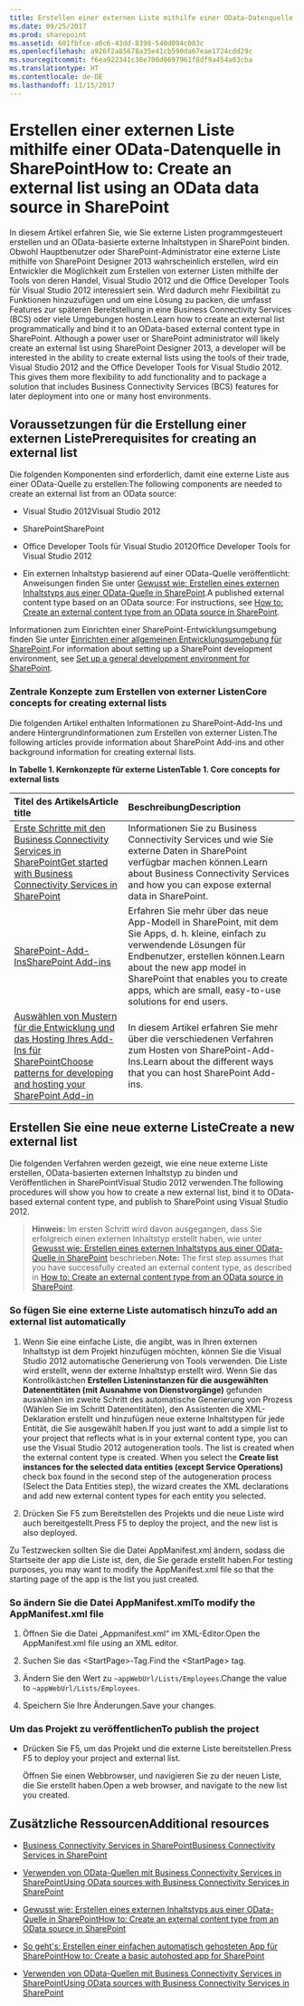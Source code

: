 ```yaml
---
title: Erstellen einer externen Liste mithilfe einer OData-Datenquelle in SharePoint
ms.date: 09/25/2017
ms.prod: sharepoint
ms.assetid: 601fbfce-a0c6-43dd-8398-540d094c083c
ms.openlocfilehash: a926f2a85678a35e41cb590da67eae1724cdd29c
ms.sourcegitcommit: f6ea922341c38e700d0697961f8df9a454a03cba
ms.translationtype: HT
ms.contentlocale: de-DE
ms.lasthandoff: 11/15/2017
---
```

# <a name="create-an-external-list-using-an-odata-data-source-in-sharepoint"></a><span data-ttu-id="dcdd7-102">Erstellen einer externen Liste mithilfe einer OData-Datenquelle in SharePoint</span><span class="sxs-lookup"><span data-stu-id="dcdd7-102">How to: Create an external list using an OData data source in SharePoint</span></span>

<span data-ttu-id="dcdd7-p101">In diesem Artikel erfahren Sie, wie Sie externe Listen programmgesteuert erstellen und an OData-basierte externe Inhaltstypen in SharePoint binden. Obwohl Hauptbenutzer oder SharePoint-Administrator eine externe Liste mithilfe von SharePoint Designer 2013 wahrscheinlich erstellen, wird ein Entwickler die Möglichkeit zum Erstellen von externer Listen mithilfe der Tools von deren Handel, Visual Studio 2012 und die Office Developer Tools für Visual Studio 2012 interessiert sein. Wird dadurch mehr Flexibilität zu Funktionen hinzuzufügen und um eine Lösung zu packen, die umfasst Features zur späteren Bereitstellung in eine Business Connectivity Services (BCS) oder viele Umgebungen hosten.</span><span class="sxs-lookup"><span data-stu-id="dcdd7-p101">Learn how to create an external list programmatically and bind it to an OData-based external content type in SharePoint. Although a power user or SharePoint administrator will likely create an external list using SharePoint Designer 2013, a developer will be interested in the ability to create external lists using the tools of their trade, Visual Studio 2012 and the Office Developer Tools for Visual Studio 2012. This gives them more flexibility to add functionality and to package a solution that includes Business Connectivity Services (BCS) features for later deployment into one or many host environments.</span></span>
  
    
    


## <a name="prerequisites-for-creating-an-external-list"></a><span data-ttu-id="dcdd7-106">Voraussetzungen für die Erstellung einer externen Liste</span><span class="sxs-lookup"><span data-stu-id="dcdd7-106">Prerequisites for creating an external list</span></span>
<span data-ttu-id="dcdd7-107"><a name="bkmk_Prereqs"> </a></span><span class="sxs-lookup"><span data-stu-id="dcdd7-107"><a name="bkmk_Prereqs"> </a></span></span>

<span data-ttu-id="dcdd7-108">Die folgenden Komponenten sind erforderlich, damit eine externe Liste aus einer OData-Quelle zu erstellen:</span><span class="sxs-lookup"><span data-stu-id="dcdd7-108">The following components are needed to create an external list from an OData source:</span></span>
  
    
    

- <span data-ttu-id="dcdd7-109">Visual Studio 2012</span><span class="sxs-lookup"><span data-stu-id="dcdd7-109">Visual Studio 2012</span></span>
    
  
- <span data-ttu-id="dcdd7-110">SharePoint</span><span class="sxs-lookup"><span data-stu-id="dcdd7-110">SharePoint</span></span>
    
  
- <span data-ttu-id="dcdd7-111">Office Developer Tools für Visual Studio 2012</span><span class="sxs-lookup"><span data-stu-id="dcdd7-111">Office Developer Tools for Visual Studio 2012</span></span>
    
  
- <span data-ttu-id="dcdd7-112">Ein externen Inhaltstyp basierend auf einer OData-Quelle veröffentlicht: Anweisungen finden Sie unter  [Gewusst wie: Erstellen eines externen Inhaltstyps aus einer OData-Quelle in SharePoint](how-to-create-an-external-content-type-from-an-odata-source-in-sharepoint.md).</span><span class="sxs-lookup"><span data-stu-id="dcdd7-112">A published external content type based on an OData source: For instructions, see  [How to: Create an external content type from an OData source in SharePoint](how-to-create-an-external-content-type-from-an-odata-source-in-sharepoint.md).</span></span>
    
  
<span data-ttu-id="dcdd7-113">Informationen zum Einrichten einer SharePoint-Entwicklungsumgebung finden Sie unter  [Einrichten einer allgemeinen Entwicklungsumgebung für SharePoint](set-up-a-general-development-environment-for-sharepoint.md).</span><span class="sxs-lookup"><span data-stu-id="dcdd7-113">For information about setting up a SharePoint development environment, see  [Set up a general development environment for SharePoint](set-up-a-general-development-environment-for-sharepoint.md).</span></span>
  
    
    

### <a name="core-concepts-for-creating-external-lists"></a><span data-ttu-id="dcdd7-114">Zentrale Konzepte zum Erstellen von externer Listen</span><span class="sxs-lookup"><span data-stu-id="dcdd7-114">Core concepts for creating external lists</span></span>

<span data-ttu-id="dcdd7-115">Die folgenden Artikel enthalten Informationen zu SharePoint-Add-Ins und andere Hintergrundinformationen zum Erstellen von externer Listen.</span><span class="sxs-lookup"><span data-stu-id="dcdd7-115">The following articles provide information about SharePoint Add-ins and other background information for creating external lists.</span></span>
  
    
    

<span data-ttu-id="dcdd7-116">**In Tabelle 1. Kernkonzepte für externe Listen**</span><span class="sxs-lookup"><span data-stu-id="dcdd7-116">**Table 1. Core concepts for external lists**</span></span>


|<span data-ttu-id="dcdd7-117">**Titel des Artikels**</span><span class="sxs-lookup"><span data-stu-id="dcdd7-117">**Article title**</span></span>|<span data-ttu-id="dcdd7-118">**Beschreibung**</span><span class="sxs-lookup"><span data-stu-id="dcdd7-118">**Description**</span></span>|
|:-----|:-----|
| [<span data-ttu-id="dcdd7-119">Erste Schritte mit den Business Connectivity Services in SharePoint</span><span class="sxs-lookup"><span data-stu-id="dcdd7-119">Get started with Business Connectivity Services in SharePoint</span></span>](get-started-with-business-connectivity-services-in-sharepoint.md) <br/> |<span data-ttu-id="dcdd7-120">Informationen Sie zu Business Connectivity Services und wie Sie externe Daten in SharePoint verfügbar machen können.</span><span class="sxs-lookup"><span data-stu-id="dcdd7-120">Learn about Business Connectivity Services and how you can expose external data in SharePoint.</span></span>  <br/> |
| [<span data-ttu-id="dcdd7-121">SharePoint-Add-Ins</span><span class="sxs-lookup"><span data-stu-id="dcdd7-121">SharePoint Add-ins</span></span>](http://msdn.microsoft.com/library/cd1eda9e-8e54-4223-93a9-a6ea0d18df70%28Office.15%29.aspx) <br/> |<span data-ttu-id="dcdd7-122">Erfahren Sie mehr über das neue App-Modell in SharePoint, mit dem Sie Apps, d. h. kleine, einfach zu verwendende Lösungen für Endbenutzer, erstellen können.</span><span class="sxs-lookup"><span data-stu-id="dcdd7-122">Learn about the new app model in SharePoint that enables you to create apps, which are small, easy-to-use solutions for end users.</span></span>  <br/> |
| [<span data-ttu-id="dcdd7-123">Auswählen von Mustern für die Entwicklung und das Hosting Ihres Add-Ins für SharePoint</span><span class="sxs-lookup"><span data-stu-id="dcdd7-123">Choose patterns for developing and hosting your SharePoint Add-in</span></span>](http://msdn.microsoft.com/library/05ce5435-0a03-4ddc-976b-c33b08d03457%28Office.15%29.aspx) <br/> |<span data-ttu-id="dcdd7-124">In diesem Artikel erfahren Sie mehr über die verschiedenen Verfahren zum Hosten von SharePoint-Add-Ins.</span><span class="sxs-lookup"><span data-stu-id="dcdd7-124">Learn about the different ways that you can host SharePoint Add-ins.</span></span>  <br/> |
   

## <a name="create-a-new-external-list"></a><span data-ttu-id="dcdd7-125">Erstellen Sie eine neue externe Liste</span><span class="sxs-lookup"><span data-stu-id="dcdd7-125">Create a new external list</span></span>
<span data-ttu-id="dcdd7-126"><a name="bkmk_CreateNewVList"> </a></span><span class="sxs-lookup"><span data-stu-id="dcdd7-126"><a name="bkmk_CreateNewVList"> </a></span></span>

<span data-ttu-id="dcdd7-127">Die folgenden Verfahren werden gezeigt, wie eine neue externe Liste erstellen, OData-basierten externen Inhaltstyp zu binden und Veröffentlichen in SharePointVisual Studio 2012 verwenden.</span><span class="sxs-lookup"><span data-stu-id="dcdd7-127">The following procedures will show you how to create a new external list, bind it to OData-based external content type, and publish to SharePoint using Visual Studio 2012.</span></span>
  
    
    

> <span data-ttu-id="dcdd7-128">**Hinweis:** Im ersten Schritt wird davon ausgegangen, dass Sie erfolgreich einen externen Inhaltstyp erstellt haben, wie unter  [Gewusst wie: Erstellen eines externen Inhaltstyps aus einer OData-Quelle in SharePoint](how-to-create-an-external-content-type-from-an-odata-source-in-sharepoint.md) beschrieben.</span><span class="sxs-lookup"><span data-stu-id="dcdd7-128">**Note:** The first step assumes that you have successfully created an external content type, as described in  [How to: Create an external content type from an OData source in SharePoint](how-to-create-an-external-content-type-from-an-odata-source-in-sharepoint.md).</span></span> 
  
    
    


### <a name="to-add-an-external-list-automatically"></a><span data-ttu-id="dcdd7-129">So fügen Sie eine externe Liste automatisch hinzu</span><span class="sxs-lookup"><span data-stu-id="dcdd7-129">To add an external list automatically</span></span>


1. <span data-ttu-id="dcdd7-p102">Wenn Sie eine einfache Liste, die angibt, was in Ihren externen Inhaltstyp ist dem Projekt hinzufügen möchten, können Sie die Visual Studio 2012 automatische Generierung von Tools verwenden. Die Liste wird erstellt, wenn der externe Inhaltstyp erstellt wird. Wenn Sie das Kontrollkästchen **Erstellen Listeninstanzen für die ausgewählten Datenentitäten (mit Ausnahme von Dienstvorgänge)** gefunden auswählen im zweite Schritt des automatische Generierung von Prozess (Wählen Sie im Schritt Datenentitäten), den Assistenten die XML-Deklaration erstellt und hinzufügen neue externe Inhaltstypen für jede Entität, die Sie ausgewählt haben.</span><span class="sxs-lookup"><span data-stu-id="dcdd7-p102">If you just want to add a simple list to your project that reflects what is in your external content type, you can use the Visual Studio 2012 autogeneration tools. The list is created when the external content type is created. When you select the **Create list instances for the selected data entities (except Service Operations)** check box found in the second step of the autogeneration process (Select the Data Entities step), the wizard creates the XML declarations and add new external content types for each entity you selected.</span></span>
    
  
2. <span data-ttu-id="dcdd7-133">Drücken Sie F5 zum Bereitstellen des Projekts und die neue Liste wird auch bereitgestellt.</span><span class="sxs-lookup"><span data-stu-id="dcdd7-133">Press F5 to deploy the project, and the new list is also deployed.</span></span>
    
  
<span data-ttu-id="dcdd7-134">Zu Testzwecken sollten Sie die Datei AppManifest.xml ändern, sodass die Startseite der app die Liste ist, den, die Sie gerade erstellt haben.</span><span class="sxs-lookup"><span data-stu-id="dcdd7-134">For testing purposes, you may want to modify the AppManifest.xml file so that the starting page of the app is the list you just created.</span></span> 
  
    
    

### <a name="to-modify-the-appmanifestxml-file"></a><span data-ttu-id="dcdd7-135">So ändern Sie die Datei AppManifest.xml</span><span class="sxs-lookup"><span data-stu-id="dcdd7-135">To modify the AppManifest.xml file</span></span>


1. <span data-ttu-id="dcdd7-136">Öffnen Sie die Datei „Appmanifest.xml“ im XML-Editor.</span><span class="sxs-lookup"><span data-stu-id="dcdd7-136">Open the AppManifest.xml file using an XML editor.</span></span>
    
  
2. <span data-ttu-id="dcdd7-137">Suchen Sie das \<StartPage\>-Tag.</span><span class="sxs-lookup"><span data-stu-id="dcdd7-137">Find the \<StartPage\> tag.</span></span>
    
  
3. <span data-ttu-id="dcdd7-138">Ändern Sie den Wert zu `~appWebUrl/Lists/Employees`.</span><span class="sxs-lookup"><span data-stu-id="dcdd7-138">Change the value to  `~appWebUrl/Lists/Employees`.</span></span>
    
  
4. <span data-ttu-id="dcdd7-139">Speichern Sie Ihre Änderungen.</span><span class="sxs-lookup"><span data-stu-id="dcdd7-139">Save your changes.</span></span>
    
  

### <a name="to-publish-the-project"></a><span data-ttu-id="dcdd7-140">Um das Projekt zu veröffentlichen</span><span class="sxs-lookup"><span data-stu-id="dcdd7-140">To publish the project</span></span>


- <span data-ttu-id="dcdd7-141">Drücken Sie F5, um das Projekt und die externe Liste bereitstellen.</span><span class="sxs-lookup"><span data-stu-id="dcdd7-141">Press F5 to deploy your project and external list.</span></span> 
    
    <span data-ttu-id="dcdd7-142">Öffnen Sie einen Webbrowser, und navigieren Sie zu der neuen Liste, die Sie erstellt haben.</span><span class="sxs-lookup"><span data-stu-id="dcdd7-142">Open a web browser, and navigate to the new list you created.</span></span>
    
  

## <a name="additional-resources"></a><span data-ttu-id="dcdd7-143">Zusätzliche Ressourcen</span><span class="sxs-lookup"><span data-stu-id="dcdd7-143">Additional resources</span></span>
<span data-ttu-id="dcdd7-144"><a name="bkmk_AdditionalResources"> </a></span><span class="sxs-lookup"><span data-stu-id="dcdd7-144"><a name="bkmk_AdditionalResources"> </a></span></span>


-  [<span data-ttu-id="dcdd7-145">Business Connectivity Services in SharePoint</span><span class="sxs-lookup"><span data-stu-id="dcdd7-145">Business Connectivity Services in SharePoint</span></span>](business-connectivity-services-in-sharepoint.md)
    
  
-  [<span data-ttu-id="dcdd7-146">Verwenden von OData-Quellen mit Business Connectivity Services in SharePoint</span><span class="sxs-lookup"><span data-stu-id="dcdd7-146">Using OData sources with Business Connectivity Services in SharePoint</span></span>](using-odata-sources-with-business-connectivity-services-in-sharepoint.md)
    
  
-  [<span data-ttu-id="dcdd7-147">Gewusst wie: Erstellen eines externen Inhaltstyps aus einer OData-Quelle in SharePoint</span><span class="sxs-lookup"><span data-stu-id="dcdd7-147">How to: Create an external content type from an OData source in SharePoint</span></span>](how-to-create-an-external-content-type-from-an-odata-source-in-sharepoint.md)
    
  
-  [<span data-ttu-id="dcdd7-148">So geht's: Erstellen einer einfachen automatisch gehosteten App für SharePoint</span><span class="sxs-lookup"><span data-stu-id="dcdd7-148">How to: Create a basic autohosted app for SharePoint</span></span>](http://msdn.microsoft.com/library/0572894d-c437-4b7d-8ac6-8405496e2145%28Office.15%29.aspx)
    
  
-  [<span data-ttu-id="dcdd7-149">Verwenden von OData-Quellen mit Business Connectivity Services in SharePoint</span><span class="sxs-lookup"><span data-stu-id="dcdd7-149">Using OData sources with Business Connectivity Services in SharePoint</span></span>](using-odata-sources-with-business-connectivity-services-in-sharepoint.md)
    
  

